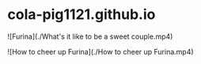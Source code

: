 # cola-pig1121.github.io

![Furina](./What's it like to be a sweet couple.mp4)

![How to cheer up Furina](./How to cheer up Furina.mp4)
